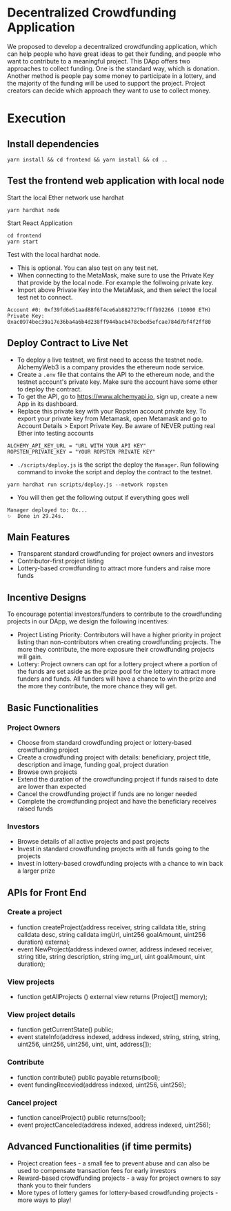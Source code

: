 

# Decentralized Crowdfunding Application

We proposed to develop a decentralized crowdfunding application, which can help people who have great ideas to get their funding, and people who want to contribute to a meaningful project. This DApp offers two approaches to collect funding. One is the standard way, which is donation. Another method is people pay some money to participate in a lottery, and the majority of the funding will be used to support the project. Project creators can decide which approach they want to use to collect money.

# Execution
## Install dependencies
```
yarn install && cd frontend && yarn install && cd ..
```
## Test the frontend web application with local node
Start the local Ether network use hardhat
```
yarn hardhat node
```
Start React Application
```
cd frontend
yarn start
```
Test with the local hardhat node. 
- This is optional. You can also test on any test net.
- When connecting to the MetaMask, make sure to use the Private Key that provide by the local node. For example the follwoing private key.
- Import above Private Key into the MetaMask, and then select the local test net to connect.
```
Account #0: 0xf39fd6e51aad88f6f4ce6ab8827279cfffb92266 (10000 ETH)
Private Key: 0xac0974bec39a17e36ba4a6b4d238ff944bacb478cbed5efcae784d7bf4f2ff80
```

## Deploy Contract to Live Net
- To deploy a live testnet, we first need to access the testnet node. AlchemyWeb3 is a company provides the ethereum node service.
- Create a `.env` file that contains the API to the ethereum node, and the testnet account's private key. Make sure the account have some ether to deploy the contract.
- To get the API, go to https://www.alchemyapi.io, sign up, create a new App in its dashboard.
- Replace this private key with your Ropsten account private key. To export your private key from Metamask, open Metamask and go to Account Details > Export Private Key. Be aware of NEVER putting real Ether into testing accounts
```
ALCHEMY_API_KEY_URL = "URL WITH YOUR API KEY"
ROPSTEN_PRIVATE_KEY = "YOUR ROPSTEN PRIVATE KEY"
```
- `./scripts/deploy.js` is the script the deploy the `Manager`. Run following command to invoke the script and deploy the contract to the testnet.
```
yarn hardhat run scripts/deploy.js --network ropsten
```
- You will then get the following output if everything goes well
```
Manager deployed to: 0x...
✨  Done in 29.24s.
```


## Main Features
- Transparent standard crowdfunding for project owners and investors
- Contributor-first project listing
- Lottery-based crowdfunding to attract more funders and raise more funds

## Incentive Designs
To encourage potential investors/funders to contribute to the crowdfunding projects in our DApp, we design the following incentives:

- Project Listing Priority: Contributors will have a higher priority in project listing than non-contributors when creating crowdfunding projects. The more they contribute, the more exposure their crowdfunding projects will gain.
- Lottery: Project owners can opt for a lottery project where a portion of the funds are set aside as the prize pool for the lottery to attract more funders and funds. All funders will have a chance to win the prize and the more they contribute, the more chance they will get.


## Basic Functionalities
### Project Owners
- Choose from standard crowdfunding project or lottery-based crowdfunding project
- Create a crowdfunding project with details: beneficiary, project title, description and image, funding goal, project duration
- Browse own projects
- Extend the duration of the crowdfunding project if funds raised to date are lower than expected
- Cancel the crowdfunding project if funds are no longer needed
- Complete the crowdfunding project and have the beneficiary receives raised funds
### Investors
- Browse details of all active projects and past projects
- Invest in standard crowdfunding projects with all funds going to the projects
- Invest in lottery-based crowdfunding projects with a chance to win back a larger prize

## APIs for Front End
### Create a project
- function createProject(address receiver, string calldata title,  string calldata desc, string calldata imgUrl, uint256 goalAmount, uint256 duration) external;
- event NewProject(address indexed owner, address indexed receiver, string title, string description, string img_url, uint goalAmount, uint duration);
### View projects
- function getAllProjects () external view returns (Project[] memory);
### View project details
- function getCurrentState() public;
- event stateInfo(address indexed, address indexed, string, string, string, uint256, uint256, uint256, uint, uint, address[]);
### Contribute
- function contribute() public payable returns(bool);
- event fundingRecevied(address indexed, uint256, uint256);
### Cancel project
- function cancelProject() public returns(bool);
- event projectCanceled(address indexed, address indexed, uint256);


## Advanced Functionalities (if time permits)
- Project creation fees - a small fee to prevent abuse and can also be used to compensate transaction fees for early investors
- Reward-based crowdfunding projects - a way for project owners to say thank you to their funders
- More types of lottery games for lottery-based crowdfunding projects - more ways to play!
